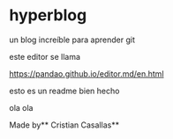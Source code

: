 # hyperblog
un blog increíble para aprender git

este editor se llama

https://pandao.github.io/editor.md/en.html

esto es un readme bien hecho 

ola ola

Made by** Cristian Casallas**